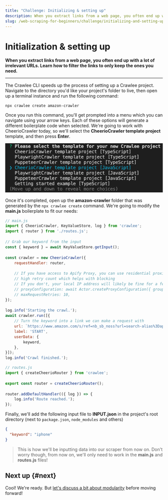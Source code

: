 ```yaml
---
title: "Challenge: Initializing & setting up"
description: When you extract links from a web page, you often end up with a lot of irrelevant URLs. Learn how to filter the links to only keep the ones you need.
slug: /web-scraping-for-beginners/challenge/initializing-and-setting-up
---
```


# Initialization & setting up

**When you extract links from a web page, you often end up with a lot of irrelevant URLs. Learn how to filter the links to only keep the ones you need.**

---

The Crawlee CLI speeds up the process of setting up a Crawlee project. Navigate to the directory you'd like your project's folder to live, then open up a terminal instance and run the following command:

```shell
npx crawlee create amazon-crawler
```

Once you run this command, you'll get prompted into a menu which you can navigate using your arrow keys. Each of these options will generate a different boilerplate code when selected. We're going to work with CheerioCrawler today, so we'll select the **CheerioCrawler template project** template, and then press **Enter**.

![Crawlee CLI "create" command](./images/crawlee-create.png)

Once it's completed, open up the **amazon-crawler** folder that was generated by the `npx crawlee create` command. We're going to modify the **main.js** boilerplate to fit our needs:

```js
// main.js
import { CheerioCrawler, KeyValueStore, log } from 'crawlee';
import { router } from './routes.js';

// Grab our keyword from the input
const { keyword } = await KeyValueStore.getInput();

const crawler = new CheerioCrawler({
    requestHandler: router,

    // If you have access to Apify Proxy, you can use residential proxies and
    // high retry count which helps with blocking
    // If you don't, your local IP address will likely be fine for a few requests if you scrape slowly.
    // proxyConfiguration: await Actor.createProxyConfiguration({ groups: ['RESIDENTIAL'] }),
    // maxRequestRetries: 10,
});

log.info('Starting the crawl.');
await crawler.run([{
    // Turn the keyword into a link we can make a request with
    url: `https://www.amazon.com/s/ref=nb_sb_noss?url=search-alias%3Daps&field-keywords=${keyword}`,
    label: 'START',
    userData: {
        keyword,
    },
}]);
log.info('Crawl finished.');
```

```js
// routes.js
import { createCheerioRouter } from 'crawlee';

export const router = createCheerioRouter();

router.addDefaultHandler(({ log }) => {
    log.info('Route reached.');
});
```

Finally, we'll add the following input file to **INPUT.json** in the project's root directory (next to `package.json`, `node_modules` and others)

```json
{
  "keyword": "iphone"
}
```

> This is how we'll be inputting data into our scraper from now on. Don't worry though, from now on, we'll only need  to work in the **main.js** and **routes.js** files!

## Next up {#next}

Cool! We're ready. But [let's discuss a bit about modularity](./23_modularity.md) before moving forward!
